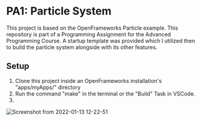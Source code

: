 # PA1: Particle System
This project is based on the OpenFrameworks Particle example.
 This repository is part of a Programming Assignment for the Advanced Programming Course. A startup template was provided which I utilized then to build the particle system alongside with its other features.

## Setup
1. Clone this project inside an OpenFrameworks installation's "apps/myApps/" directory
2. Run the command "make" in the terminal or the "Build" Task in VSCode.
3. 
![Screenshot from 2022-01-13 12-22-51](https://user-images.githubusercontent.com/41030899/149411251-b92727e0-457c-499f-acbe-0556ceaca338.png)
